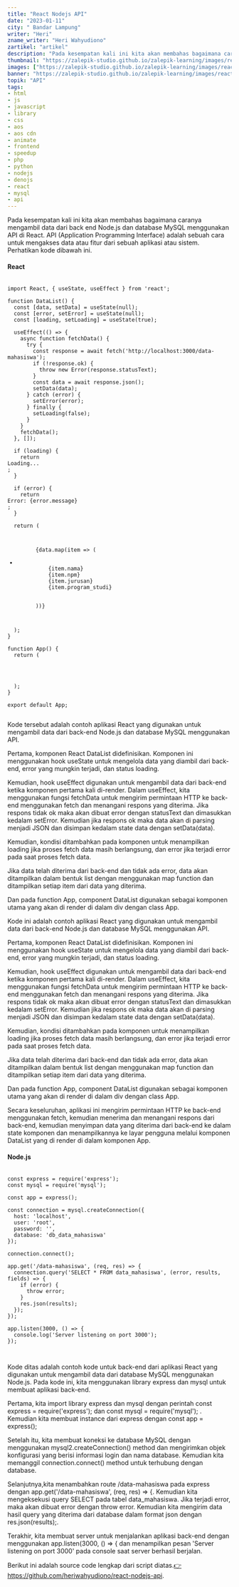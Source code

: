 ```yaml
---
title: "React Nodejs API"
date: "2023-01-11"
city: " Bandar Lampung"
writer: "Heri"
zname_writer: "Heri Wahyudiono"
zartikel: "artikel"
description: "Pada kesempatan kali ini kita akan membahas bagaimana caranya mengambil data dari back end Node.js dan database MySQL"
thumbnail: "https://zalepik-studio.github.io/zalepik-learning/images/react-nodejs-api/thumbnail.png"
images: ["https://zalepik-studio.github.io/zalepik-learning/images/react-nodejs-api/images.png"]
banner: "https://zalepik-studio.github.io/zalepik-learning/images/react-nodejs-api/banner.png"
topik: "API"
tags: 
- html
- js
- javascript
- library
- css
- aos
- aos cdn
- animate
- frontend
- speedup
- php
- python
- nodejs
- denojs
- react
- mysql
- api
---
```


Pada kesempatan kali ini kita akan membahas bagaimana caranya mengambil data dari back end Node.js dan database 
MySQL menggunakan API di React. API (Application Programming Interface) adalah sebuah cara untuk mengakses data atau fitur dari sebuah aplikasi atau sistem. Perhatikan kode dibawah ini.

#### React

<pre class="language-javascript">
  <code class="language-javascript">
import React, { useState, useEffect } from 'react';

function DataList() {
  const [data, setData] = useState(null);
  const [error, setError] = useState(null);
  const [loading, setLoading] = useState(true);

  useEffect(() => {
    async function fetchData() {
      try {
        const response = await fetch('http://localhost:3000/data-mahasiswa');
        if (!response.ok) {
          throw new Error(response.statusText);
        }
        const data = await response.json();
        setData(data);
      } catch (error) {
        setError(error);
      } finally {
        setLoading(false);
      }
    }
    fetchData();
  }, []);

  if (loading) {
    return <div>Loading...</div>;
  }

  if (error) {
    return <div>Error: {error.message}</div>;
  }

  return (
    <ul>
      {data.map(item => (
        <li key={item.id}>
          {item.nama} 
          {item.npm}
          {item.jurusan} 
          {item.program_studi}
        </li>
      ))}
    </ul>
  );
}

function App() {
  return (
    <div className="App">
      <DataList />
    </div>
  );
}

export default App;
  </code>
</pre>
Kode tersebut adalah contoh aplikasi React yang digunakan untuk mengambil data dari back-end Node.js dan database MySQL menggunakan API.

<div class="zbarisbaru"></div>

Pertama, komponen React DataList didefinisikan. Komponen ini menggunakan hook useState untuk mengelola data yang diambil dari back-end, error yang mungkin terjadi, dan status loading.

<div class="zbarisbaru"></div>

Kemudian, hook useEffect digunakan untuk mengambil data dari back-end ketika komponen pertama kali di-render. Dalam useEffect, kita menggunakan fungsi fetchData untuk mengirim permintaan HTTP ke back-end menggunakan fetch dan menangani respons yang diterima. Jika respons tidak ok maka akan dibuat error dengan statusText dan dimasukkan kedalam setError. Kemudian jika respons ok maka data akan di parsing menjadi JSON dan disimpan kedalam state data dengan setData(data).

<div class="zbarisbaru"></div>

Kemudian, kondisi ditambahkan pada komponen untuk menampilkan loading jika proses fetch data masih berlangsung, dan error jika terjadi error pada saat proses fetch data.

<div class="zbarisbaru"></div>

Jika data telah diterima dari back-end dan tidak ada error, data akan ditampilkan dalam bentuk list dengan menggunakan map function dan ditampilkan setiap item dari data yang diterima.

<div class="zbarisbaru"></div>

Dan pada function App, component DataList digunakan sebagai komponen utama yang akan di render di dalam div dengan class App.

<div class="zbarisbaru"></div>

Kode ini adalah contoh aplikasi React yang digunakan untuk mengambil data dari back-end Node.js dan database MySQL menggunakan API.

<div class="zbarisbaru"></div>

Pertama, komponen React DataList didefinisikan. Komponen ini menggunakan hook useState untuk mengelola data yang diambil dari back-end, error yang mungkin terjadi, dan status loading.

<div class="zbarisbaru"></div>

Kemudian, hook useEffect digunakan untuk mengambil data dari back-end ketika komponen pertama kali di-render. Dalam useEffect, kita menggunakan fungsi fetchData untuk mengirim permintaan HTTP ke back-end menggunakan fetch dan menangani respons yang diterima. Jika respons tidak ok maka akan dibuat error dengan statusText dan dimasukkan kedalam setError. Kemudian jika respons ok maka data akan di parsing menjadi JSON dan disimpan kedalam state data dengan setData(data).

<div class="zbarisbaru"></div>

Kemudian, kondisi ditambahkan pada komponen untuk menampilkan loading jika proses fetch data masih berlangsung, dan error jika terjadi error pada saat proses fetch data.

<div class="zbarisbaru"></div>

Jika data telah diterima dari back-end dan tidak ada error, data akan ditampilkan dalam bentuk list dengan menggunakan map function dan ditampilkan setiap item dari data yang diterima.

<div class="zbarisbaru"></div>

Dan pada function App, component DataList digunakan sebagai komponen utama yang akan di render di dalam div dengan class App.

<div class="zbarisbaru"></div>

Secara keseluruhan, aplikasi ini mengirim permintaan HTTP ke back-end menggunakan fetch, kemudian menerima dan menangani respons dari back-end, kemudian menyimpan data yang diterima dari back-end ke dalam state komponen dan menampilkannya ke layar pengguna melalui komponen DataList yang di render di dalam komponen App.

#### Node.js

<pre class="language-javascript">
  <code class="language-javascript">
const express = require('express');
const mysql = require('mysql');

const app = express();

const connection = mysql.createConnection({
  host: 'localhost',
  user: 'root',
  password: '',
  database: 'db_data_mahasiswa'
});

connection.connect();

app.get('/data-mahasiswa', (req, res) => {
  connection.query('SELECT * FROM data_mahasiswa', (error, results, fields) => {
    if (error) {
      throw error;
    }
    res.json(results);
  });
});

app.listen(3000, () => {
  console.log('Server listening on port 3000');
});

  </code>
</pre>

Kode ditas adalah contoh kode untuk back-end dari aplikasi React yang digunakan untuk mengambil data dari database MySQL menggunakan Node.js. Pada kode ini, kita menggunakan library express dan mysql untuk membuat aplikasi back-end.

<div class="zbarisbaru"></div>

Pertama, kita import library express dan mysql dengan perintah const express = require('express'); dan const mysql = require('mysql'); . Kemudian kita membuat instance dari express dengan const app = express();

<div class="zbarisbaru"></div>

Setelah itu, kita membuat koneksi ke database MySQL dengan menggunakan mysql2.createConnection() method dan mengirimkan objek konfigurasi yang berisi informasi login dan nama database. Kemudian kita memanggil connection.connect() method untuk terhubung dengan database.

<div class="zbarisbaru"></div>

Selanjutnya,kita menambahkan route /data-mahasiswa pada express dengan app.get('/data-mahasiswa', (req, res) => {. Kemudian kita mengeksekusi query SELECT pada tabel data_mahasiswa. Jika terjadi error, maka akan dibuat error dengan throw error. Kemudian kita mengirim data hasil query yang diterima dari database dalam format json dengan res.json(results);.

<div class="zbarisbaru"></div>

Terakhir, kita membuat server untuk menjalankan aplikasi back-end dengan menggunakan app.listen(3000, () => { dan menampilkan pesan 'Server listening on port 3000' pada console saat server berhasil berjalan.

<div class="zbarisbaru"></div>

Berikut ini adalah source code lengkap dari script diatas.<a class="text-blue-600 italic" href="https://github.com/heriwahyudiono/react-nodejs-api" target="_blank">👉https://github.com/heriwahyudiono/react-nodejs-api</a>.





